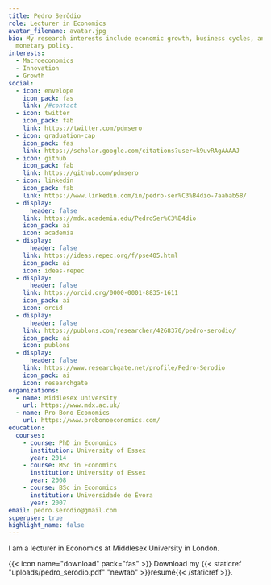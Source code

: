 ```yaml
---
title: Pedro Serôdio
role: Lecturer in Economics
avatar_filename: avatar.jpg
bio: My research interests include economic growth, business cycles, and
  monetary policy.
interests:
  - Macroeconomics
  - Innovation
  - Growth
social:
  - icon: envelope
    icon_pack: fas
    link: /#contact
  - icon: twitter
    icon_pack: fab
    link: https://twitter.com/pdmsero
  - icon: graduation-cap
    icon_pack: fas
    link: https://scholar.google.com/citations?user=k9uvRAgAAAAJ
  - icon: github
    icon_pack: fab
    link: https://github.com/pdmsero
  - icon: linkedin
    icon_pack: fab
    link: https://www.linkedin.com/in/pedro-ser%C3%B4dio-7aabab58/
  - display:
      header: false
    link: https://mdx.academia.edu/PedroSer%C3%B4dio
    icon_pack: ai
    icon: academia
  - display:
      header: false
    link: https://ideas.repec.org/f/pse405.html
    icon_pack: ai
    icon: ideas-repec
  - display:
      header: false
    link: https://orcid.org/0000-0001-8835-1611
    icon_pack: ai
    icon: orcid
  - display:
      header: false
    link: https://publons.com/researcher/4268370/pedro-serodio/
    icon_pack: ai
    icon: publons
  - display:
      header: false
    link: https://www.researchgate.net/profile/Pedro-Serodio
    icon_pack: ai
    icon: researchgate
organizations:
  - name: Middlesex University
    url: https://www.mdx.ac.uk/
  - name: Pro Bono Economics
    url: https://www.probonoeconomics.com/
education:
  courses:
    - course: PhD in Economics
      institution: University of Essex
      year: 2014
    - course: MSc in Economics
      institution: University of Essex
      year: 2008
    - course: BSc in Economics
      institution: Universidade de Évora
      year: 2007
email: pedro.serodio@gmail.com
superuser: true
highlight_name: false
---
```

I am a lecturer in Economics at Middlesex University in London.

{{< icon name="download" pack="fas" >}} Download my {{< staticref "uploads/pedro_serodio.pdf" "newtab" >}}resumé{{< /staticref >}}.